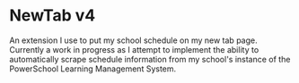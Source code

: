 # NewTab v4

An extension I use to put my school schedule on my new tab page. Currently a work in progress 
as I attempt to implement the ability to automatically scrape schedule information from
my school's instance of the PowerSchool Learning Management System.